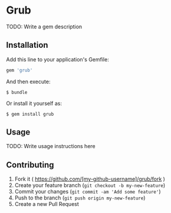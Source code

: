 # Grub

TODO: Write a gem description

## Installation

Add this line to your application's Gemfile:

```ruby
gem 'grub'
```

And then execute:

    $ bundle

Or install it yourself as:

    $ gem install grub

## Usage

TODO: Write usage instructions here

## Contributing

1. Fork it ( https://github.com/[my-github-username]/grub/fork )
2. Create your feature branch (`git checkout -b my-new-feature`)
3. Commit your changes (`git commit -am 'Add some feature'`)
4. Push to the branch (`git push origin my-new-feature`)
5. Create a new Pull Request
